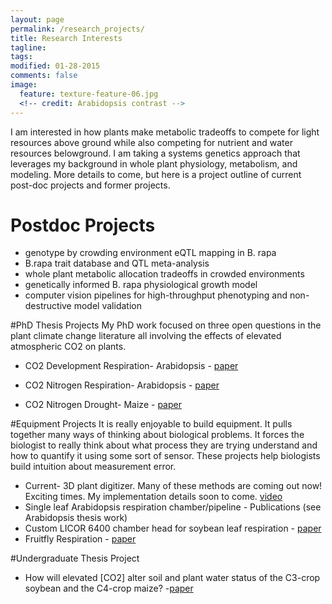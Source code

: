 ```yaml
---
layout: page
permalink: /research_projects/
title: Research Interests
tagline: 
tags: 
modified: 01-28-2015
comments: false
image:
  feature: texture-feature-06.jpg
  <!-- credit: Arabidopsis contrast -->
---
```

 I am interested in how plants make metabolic tradeoffs to compete for light resources above ground while also competing for nutrient and water resources belowground. I am taking a systems genetics approach that leverages my background in whole plant physiology, metabolism, and modeling. More details to come, but here is a project outline of current post-doc projects and former projects. 

# Postdoc Projects
* genotype by crowding environment eQTL mapping in B. rapa
* B.rapa trait database and QTL meta-analysis
* whole plant metabolic allocation tradeoffs in crowded environments
* genetically informed B. rapa physiological growth model
* computer vision pipelines for high-throughput phenotyping and non-destructive model validation

#PhD Thesis Projects
My PhD work focused on three open questions in the plant climate change literature all involving the effects of elevated atmospheric CO2 on plants. 

* CO2 Development Respiration- Arabidopsis - [paper](/pdfs/Markelz_etal_2014b.pdf)

* CO2 Nitrogen Respiration- Arabidopsis - [paper](/pdfs/Markelz_etal_2014a.pdf)

* CO2 Nitrogen Drought- Maize - [paper](/pdfs/Markelz_etal_2011.pdf)


#Equipment Projects
It is really enjoyable to build equipment. It pulls together many ways of thinking about biological problems. It forces the biologist to really think about what process they are trying understand and how to quantify it using some sort of sensor. These projects help biologists build intuition about measurement error. 

* Current- 3D plant digitizer. Many of these methods are coming out now! Exciting times. My implementation details soon to come. [video](https://vimeo.com/108757972)
* Single leaf Arabidopsis respiration chamber/pipeline - Publications (see Arabidopsis thesis work)
* Custom LICOR 6400 chamber head for soybean leaf respiration - [paper](/pdfs/Gillespie_etal_2012.pdf)
* Fruitfly Respiration - [paper](/pdfs/Walters_etal_2012.pdf)

#Undergraduate Thesis Project
* How will elevated [CO2] alter soil and plant water status of the C3-crop soybean and the C4-crop maize? -[paper](/pdfs/Hussain_etal_2013.pdf)

